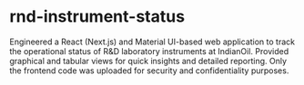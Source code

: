 # rnd-instrument-status
Engineered a React (Next.js) and Material UI-based web application to track the operational status of R&amp;D laboratory instruments at IndianOil. Provided graphical and tabular views for quick insights and detailed reporting. Only the frontend code was uploaded for security and confidentiality purposes.
